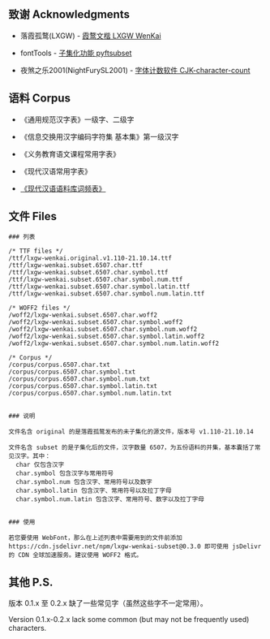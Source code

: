 
## 致谢 Acknowledgments

- 落霞孤鹜(LXGW) - [霞鹜文楷 LXGW WenKai](https://github.com/lxgw/LxgwWenKai)

- fontTools - [子集化功能 pyftsubset](https://fonttools.readthedocs.io/en/latest/subset/)

- 夜煞之乐2001(NightFurySL2001) - [字体计数软件 CJK-character-count](https://github.com/NightFurySL2001/CJK-character-count)



## 语料 Corpus

- 《通用规范汉字表》一级字、二级字

- 《信息交换用汉字编码字符集 基本集》第一级汉字

- 《义务教育语文课程常用字表》

- 《现代汉语常用字表》

- [《现代汉语语料库词频表》](http://corpus.china-language.edu.cn//Resources.aspx#LinkButton3)



## 文件 Files

```
### 列表

/* TTF files */
/ttf/lxgw-wenkai.original.v1.110-21.10.14.ttf
/ttf/lxgw-wenkai.subset.6507.char.ttf
/ttf/lxgw-wenkai.subset.6507.char.symbol.ttf
/ttf/lxgw-wenkai.subset.6507.char.symbol.num.ttf
/ttf/lxgw-wenkai.subset.6507.char.symbol.latin.ttf
/ttf/lxgw-wenkai.subset.6507.char.symbol.num.latin.ttf

/* WOFF2 files */
/woff2/lxgw-wenkai.subset.6507.char.woff2
/woff2/lxgw-wenkai.subset.6507.char.symbol.woff2
/woff2/lxgw-wenkai.subset.6507.char.symbol.num.woff2
/woff2/lxgw-wenkai.subset.6507.char.symbol.latin.woff2
/woff2/lxgw-wenkai.subset.6507.char.symbol.num.latin.woff2

/* Corpus */
/corpus/corpus.6507.char.txt
/corpus/corpus.6507.char.symbol.txt
/corpus/corpus.6507.char.symbol.num.txt
/corpus/corpus.6507.char.symbol.latin.txt
/corpus/corpus.6507.char.symbol.num.latin.txt


### 说明

文件名含 original 的是落霞孤鹜发布的未子集化的源文件，版本号 v1.110-21.10.14

文件名含 subset 的是子集化后的文件，汉字数量 6507，为五份语料的并集，基本囊括了常见汉字。其中：
  char 仅包含汉字
  char.symbol 包含汉字与常用符号
  char.symbol.num 包含汉字、常用符号以及数字
  char.symbol.latin 包含汉字、常用符号以及拉丁字母
  char.symbol.num.latin 包含汉字、常用符号、数字以及拉丁字母


### 使用

若您要使用 WebFont，那么在上述列表中需要用到的文件前添加 https://cdn.jsdelivr.net/npm/lxgw-wenkai-subset@0.3.0 即可使用 jsDelivr 的 CDN 全球加速服务。建议使用 WOFF2 格式。
```



## 其他 P.S.

版本 0.1.x 至 0.2.x 缺了一些常见字（虽然这些字不一定常用）。

Version 0.1.x-0.2.x lack some common (but may not be frequently used) characters.
